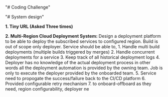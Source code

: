 "# Coding Challenge" 


"# System design" 

**1. Tiny URL (Asked Three times)**

**2. Multi-Region Cloud Deployment System:** 
Design a deployment platform to be able to deploy the subscribed services to configured region. Build is out of scope only deployer. Service should be able to,
      1. Handle multi build deployments (multiple builds triggered by merges)
      2. Handle concurrent deployments for a service
      3. Keep track of all historical deployment logs
      4. Deployer has no knowledge of the actual deployment process in other words all the deployment automation is provided by the owning team. Job is only to execute the deployer provided by the onboarded team. 
      5. Service need to propogate the success/failure back to the CI/CD platform
      6. Provided configurable retry mechanism
      7. to onboard-offboard as they need, region configurability, deployer ne
